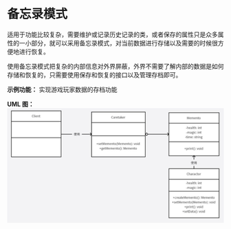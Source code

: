 # 备忘录模式
适用于功能比较复杂，需要维护或记录历史记录的类，或者保存的属性只是众多属性的一小部分，就可以采用备忘录模式，对当前数据进行存储以及需要的时候很方便地进行恢复。

使用备忘录模式把复杂的内部信息对外界屏蔽，外界不需要了解内部的数据是如何存储和恢复的，只需要使用保存和恢复的接口以及管理存档即可。

**示例功能：**
实现游戏玩家数据的存档功能

**UML 图：**
![uml](uml.jpg)

